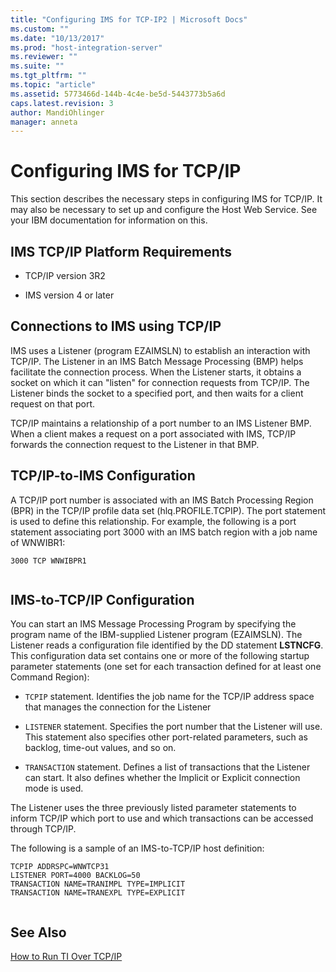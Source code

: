```yaml
---
title: "Configuring IMS for TCP-IP2 | Microsoft Docs"
ms.custom: ""
ms.date: "10/13/2017"
ms.prod: "host-integration-server"
ms.reviewer: ""
ms.suite: ""
ms.tgt_pltfrm: ""
ms.topic: "article"
ms.assetid: 5773466d-144b-4c4e-be5d-5443773b5a6d
caps.latest.revision: 3
author: MandiOhlinger
manager: anneta
---
```

# Configuring IMS for TCP/IP
This section describes the necessary steps in configuring IMS for TCP/IP. It may also be necessary to set up and configure the Host Web Service. See your IBM documentation for information on this.  
  
## IMS TCP/IP Platform Requirements  
  
-   TCP/IP version 3R2  
  
-   IMS version 4 or later  
  
## Connections to IMS using TCP/IP  
 IMS uses a Listener (program EZAIMSLN) to establish an interaction with TCP/IP. The Listener in an IMS Batch Message Processing (BMP) helps facilitate the connection process. When the Listener starts, it obtains a socket on which it can "listen" for connection requests from TCP/IP. The Listener binds the socket to a specified port, and then waits for a client request on that port.  
  
 TCP/IP maintains a relationship of a port number to an IMS Listener BMP. When a client makes a request on a port associated with IMS, TCP/IP forwards the connection request to the Listener in that BMP.  
  
## TCP/IP-to-IMS Configuration  
 A TCP/IP port number is associated with an IMS Batch Processing Region (BPR) in the TCP/IP profile data set (hlq.PROFILE.TCPIP). The port statement is used to define this relationship. For example, the following is a port statement associating port 3000 with an IMS batch region with a job name of WNWIBR1:  
  
```  
3000 TCP WNWIBPR1  
  
```  
  
## IMS-to-TCP/IP Configuration  
 You can start an IMS Message Processing Program by specifying the program name of the IBM-supplied Listener program (EZAIMSLN). The Listener reads a configuration file identified by the DD statement **LSTNCFG**. This configuration data set contains one or more of the following startup parameter statements (one set for each transaction defined for at least one Command Region):  
  
-   `TCPIP` statement.  Identifies the job name for the TCP/IP address space that manages the connection for the Listener  
  
-   `LISTENER` statement.  Specifies the port number that the Listener will use. This statement also specifies other port-related parameters, such as backlog, time-out values, and so on.  
  
-   `TRANSACTION` statement.  Defines a list of transactions that the Listener can start. It also defines whether the Implicit or Explicit connection mode is used.  
  
 The Listener uses the three previously listed parameter statements to inform TCP/IP which port to use and which transactions can be accessed through TCP/IP.  
  
 The following is a sample of an IMS-to-TCP/IP host definition:  
  
```  
TCPIP ADDRSPC=WNWTCP31  
LISTENER PORT=4000 BACKLOG=50  
TRANSACTION NAME=TRANIMPL TYPE=IMPLICIT  
TRANSACTION NAME=TRANEXPL TYPE=EXPLICIT  
  
```  
  
## See Also  
 [How to Run TI Over TCP/IP](../core/how-to-run-ti-over-tcp-ip.md)